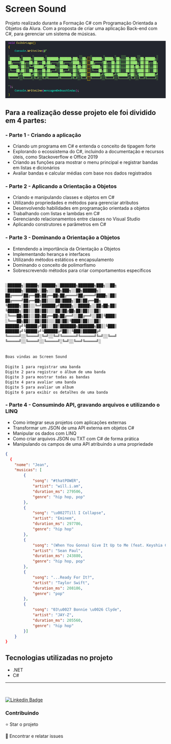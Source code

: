 # Screen Sound

<p>Projeto realizado durante a Formação C# com Programação Orientada a Objetos da Alura. Com a proposta de criar uma aplicação Back-end com C#, para gerenciar um sistema de músicas.</p>

<img src="Imagens/logo_screensound.png">

## Para a realização desse projeto ele foi dividido em 4 partes:

### - Parte 1 - Criando a aplicação

- Criando um programa em C# e entenda o conceito de tipagem forte
- Explorando o ecossistema do C#, incluindo a documentação e recursos úteis, como Stackoverflow e Office 2019
- Criando as funções para mostrar o menu principal e registrar bandas em listas e dicionários
- Avaliar bandas e calcular médias com base nos dados registrados

### - Parte 2 - Aplicando a Orientação a Objetos

- Criando e manipulando classes e objetos em C#
- Utilizando propriedades e métodos para gerenciar atributos
- Desenvolvendo habilidades em programação orientada a objetos
- Trabalhando com listas e lambdas em C#
- Gerenciando relacionamentos entre classes no Visual Studio
- Aplicando construtores e parâmetros em C#

### - Parte 3 - Dominando a Orientação a Objetos

- Entendendo a importância da Orientação a Objetos
- Implementando herança e interfaces
- Utilizando métodos estáticos e encapsulamento
- Dominando o conceito de polimorfismo
- Sobrescrevendo métodos para criar comportamentos específicos

```

░██████╗░█████╗░██████╗░███████╗███████╗███╗░░██╗  ░██████╗░█████╗░██╗░░░██╗███╗░░██╗██████╗░
██╔════╝██╔══██╗██╔══██╗██╔════╝██╔════╝████╗░██║  ██╔════╝██╔══██╗██║░░░██║████╗░██║██╔══██╗
╚█████╗░██║░░╚═╝██████╔╝█████╗░░█████╗░░██╔██╗██║  ╚█████╗░██║░░██║██║░░░██║██╔██╗██║██║░░██║
░╚═══██╗██║░░██╗██╔══██╗██╔══╝░░██╔══╝░░██║╚████║  ░╚═══██╗██║░░██║██║░░░██║██║╚████║██║░░██║
██████╔╝╚█████╔╝██║░░██║███████╗███████╗██║░╚███║  ██████╔╝╚█████╔╝╚██████╔╝██║░╚███║██████╔╝
╚═════╝░░╚════╝░╚═╝░░╚═╝╚══════╝╚══════╝╚═╝░░╚══╝  ╚═════╝░░╚════╝░░╚═════╝░╚═╝░░╚══╝╚═════╝░


Boas vindas ao Screen Sound

Digite 1 para registrar uma banda
Digite 2 para registrar o álbum de uma banda
Digite 3 para mostrar todas as bandas
Digite 4 para avaliar uma banda
Digite 5 para avaliar um album
Digite 6 para exibir os detalhes de uma banda
```

### - Parte 4 - Consumindo API, gravando arquivos e utilizando o LINQ

- Como integrar seus projetos com aplicações externas
- Transformar um JSON de uma API externa em objetos C#
- Manipular os dados com LINQ
- Como criar arquivos JSON ou TXT com C# de forma prática
- Manipulando os campos de uma API atribuindo a uma propriedade

```json
{
  {
    "nome": "Jean",
    "musicas": [
        {
            "song": "#thatPOWER",
            "artist": "will.i.am",
            "duration_ms": 279506,
            "genre": "hip hop, pop"
        },
        {
            "song": "\u0027Till I Collapse",
            "artist": "Eminem",
            "duration_ms": 297786,
            "genre": "hip hop"
        },
        {
            "song": "(When You Gonna) Give It Up to Me (feat. Keyshia Cole) - Radio Version",
            "artist": "Sean Paul",
            "duration_ms": 243880,
            "genre": "hip hop, pop"
        },
        {
            "song": "...Ready For It?",
            "artist": "Taylor Swift",
            "duration_ms": 208186,
            "genre": "pop"
        },
        {
            "song": "03\u0027 Bonnie \u0026 Clyde",
            "artist": "JAY-Z",
            "duration_ms": 205560,
            "genre": "hip hop"
        }]
    }
}
```

## Tecnologias utilizadas no projeto

- .NET
- C#

<hr>
</br>

[![Linkedin Badge](https://img.shields.io/badge/-JeanCarlo-blue?style=flat-square&logo=Linkedin&logoColor=white&link=https://www.linkedin.com/in/jeancarlotorre619b/)](https://www.linkedin.com/in/jeancarlotorre619b/)

<h3>Contribuindo</h3>

⭐️ Star o projeto

🐛 Encontrar e relatar issues
